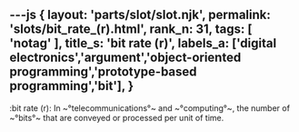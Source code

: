 ---js
{
  layout: 'parts/slot/slot.njk',
  permalink: 'slots/bit_rate_(r).html',
  rank_n: 31,
  tags: [ 'notag' ],
  title_s: 'bit rate (r)',
  labels_a: ['digital electronics','argument','object-oriented programming','prototype-based programming','bit'],
}
---
:bit rate (r):
In ~°telecommunications°~ and ~°computing°~, the number of ~°bits°~ that are conveyed or processed per unit of time.
